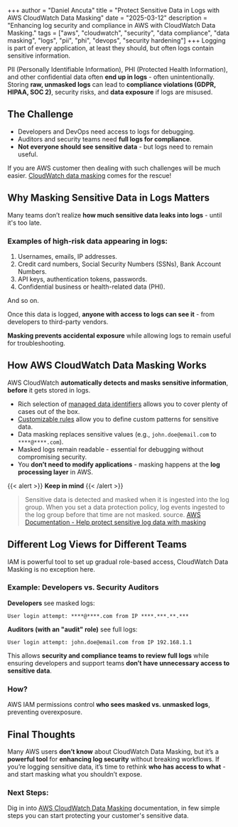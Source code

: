 +++
author = "Daniel Ancuta"
title = "Protect Sensitive Data in Logs with AWS CloudWatch Data Masking"
date = "2025-03-12"
description = "Enhancing log security and compliance in AWS with CloudWatch Data Masking."
tags = ["aws", "cloudwatch", "security", "data compliance", "data masking", "logs", "pii", "phi", "devops", "security hardening"]
+++
Logging is part of every application, at least they should, but often logs contain sensitive information.

PII (Personally Identifiable Information), PHI (Protected Health Information), and other confidential data often **end up in logs** - often unintentionally. 
Storing **raw, unmasked logs** can lead to **compliance violations (GDPR, HIPAA, SOC 2)**, security risks, and **data exposure** if logs are misused.

## The Challenge
- Developers and DevOps need access to logs for debugging.
- Auditors and security teams need **full logs for compliance**.
- **Not everyone should see sensitive data** - but logs need to remain useful.

If you are AWS customer then dealing with such challenges will be much easier. [CloudWatch data masking](https://docs.aws.amazon.com/AmazonCloudWatch/latest/logs/mask-sensitive-log-data.html) comes for the rescue!

## Why Masking Sensitive Data in Logs Matters
Many teams don’t realize **how much sensitive data leaks into logs** - until it's too late.

### Examples of high-risk data appearing in logs:
1. Usernames, emails, IP addresses.  
2. Credit card numbers, Social Security Numbers (SSNs), Bank Account Numbers. 
3. API keys, authentication tokens, passwords.  
4. Confidential business or health-related data (PHI).

And so on.

Once this data is logged, **anyone with access to logs can see it** - from developers to third-party vendors. 

**Masking prevents accidental exposure** while allowing logs to remain useful for troubleshooting.

## How AWS CloudWatch Data Masking Works
AWS CloudWatch **automatically detects and masks sensitive information**, **before** it gets stored in logs.

- Rich selection of [managed data identifiers](https://docs.aws.amazon.com/AmazonCloudWatch/latest/logs/protect-sensitive-log-data-types.html) allows you to cover plenty of cases out of the box.
- [Customizable rules](https://docs.aws.amazon.com/AmazonCloudWatch/latest/logs/CWL-custom-data-identifiers.html) allow you to define custom patterns for sensitive data.
- Data masking replaces sensitive values (e.g., `john.doe@email.com` to `****@****.com`).
- Masked logs remain readable - essential for debugging without compromising security.
- You **don’t need to modify applications** - masking happens at the **log processing layer** in AWS.

{{< alert >}}
**Keep in mind**
{{< /alert >}}
> Sensitive data is detected and masked when it is ingested into the log group. When you set a data protection policy, log events ingested to the log group before that time are not masked.
source. [AWS Documentation - Help protect sensitive log data with masking](https://docs.aws.amazon.com/AmazonCloudWatch/latest/logs/mask-sensitive-log-data.html)

## Different Log Views for Different Teams
IAM is powerful tool to set up gradual role-based access, CloudWatch Data Masking is no exception here.

### Example: Developers vs. Security Auditors
**Developers** see masked logs:
```
User login attempt: ****@****.com from IP ****.***.**.***
```
**Auditors (with an "audit" role)** see full logs:
```
User login attempt: john.doe@email.com from IP 192.168.1.1
```
This allows **security and compliance teams to review full logs** while ensuring developers and support teams **don’t have unnecessary access to sensitive data**.

### How?
AWS IAM permissions control **who sees masked vs. unmasked logs**, preventing overexposure.

## Final Thoughts
Many AWS users **don’t know** about CloudWatch Data Masking, but it’s a **powerful tool** for **enhancing log security** without breaking workflows. If you’re logging sensitive data, it’s time to rethink **who has access to what** - and start masking what you shouldn’t expose.

### Next Steps:
Dig in into [AWS CloudWatch Data Masking](https://docs.aws.amazon.com/AmazonCloudWatch/latest/logs/mask-sensitive-log-data.html) documentation, in few simple steps you can start protecting your customer's sensitive data.

